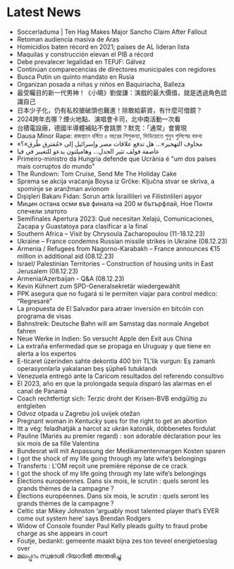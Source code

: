 # Latest News
-  Soccerladuma | Ten Hag Makes Major Sancho Claim After Fallout
-  Retoman audiencia masiva de Aras
-  Homicidios baten récord en 2021; países de AL lideran lista
-  Maquilas y construcción elevan el PIB a récord
-  Debe prevalecer legalidad en TEPJF: Gálvez
-  Continúan comparecencias de directores municipales con regidores
-  Busca Putin un quinto mandato en Rusia
-  Organizan posada a niñas y niños en Baquiriacha, Balleza
-  最受矚目的新一代男神！《小曉》劉俊謙：演戲的最大價值，就是透過角色認識自己
-  日本少子化，仍有私校搶破頭也難進！除敢給薪資，有什麼可借鏡？
-  2024跨年去哪？煙火地點、演唱會卡司，北中南活動一次看
-  台積電設廠，德國半導體補貼不會跳票？默克：「通常」會實現
-  Dausa Minor Rape: রাজস্থানে ধর্ষিতা ৫ বছরের শিশুকন্যা, ভিডিয়োতে শুনুন পুলিশের বক্তব্য
-  «مخاوف التهجير»... هل تدفع علاقات مصر وإسرائيل إلى «مُفترق طُرق»؟
-  عاصفة فولف تثير الجدل… وهاميلتون يدعو للتغيير في فيا
-  Primeiro-ministro da Hungria defende que Ucrânia é "um dos países mais corruptos do mundo"
-  The Rundown: Tom Cruise, Send Me The Holiday Cake
-  Sprema se akcija vraćanja Boysa iz Grčke: Ključna stvar se skriva, a spominje se aranžman avionom
-  Dışişleri Bakanı Fidan: Sorun artık İsraillileri ve Filistinlileri aşıyor
-  Мицин остана осми във финала на 200 м бътърфлай, Ное Понти спечели златото
-  Semifinales Apertura 2023: Qué necesitan Xelajú, Comunicaciones, Zacapa y Guastatoya para clasificar a la final
-  Southern Africa – Visit by Chrysoula Zacharopoulou (11-18.12.23)
-  Ukraine – France condemns Russian missile strikes in Ukraine (08.12.23)
-  Armenia / Refugees from Nagorno-Karabakh – France announces €15 million in additional aid (08.12.23)
-  Israel/ Palestinian Territories – Construction of housing units in East Jerusalem (08.12.23)
-  Armenia/Azerbaijan - Q&A (08.12.23)
-  Kevin Kühnert zum SPD-Generalsekretär wiedergewählt
-  PPK asegura que no fugará si le permiten viajar para control médico: “Regresaré”
-  La propuesta de El Salvador para atraer inversión en bitcóin con programa de visas
-  Bahnstreik: Deutsche Bahn will am Samstag das normale Angebot fahren
-  Neue Werke in Indien: So versucht Apple den Exit aus China
-  La extraña enfermedad que se propaga en Uruguay y que tiene en alerta a los expertos
-  E-ticaret üzerinden sahte dekontla 400 bin TL'lik vurgun: Eş zamanlı operasyonlarla yakalanan beş şüpheli tutuklandı
-  Venezuela entregó ante la Caricom resultados del referendo consultivo
-  El 2023, año en que la prolongada sequía disparó las alarmas en el canal de Panamá
-  Coach rechtfertigt sich: Terzic droht der Krisen-BVB endgültig zu entgleiten
-  Odvoz otpada u Zagrebu još uvijek otežan
-  Pregnant woman in Kentucky sues for the right to get an abortion
-  Itt a vég: feladhatják a harcot az ukrán katonák, döbbenetes fordulat
-  Pauline (Mariés au premier regard) : son adorable déclaration pour les six mois de sa fille Valentina
-  Bundesrat will mit Anpassung der Medikamentenmargen Kosten sparen
-  I got the shock of my life going through my late wife’s belongings
-  Transferts : L'OM reçoit une première réponse de ce crack
-  I got the shock of my life going through my late wife’s belongings
-  Élections européennes. Dans six mois, le scrutin : quels seront les grands thèmes de la campagne ?
-  Élections européennes. Dans six mois, le scrutin : quels seront les grands thèmes de la campagne ?
-  Celtic star Mikey Johnston ‘arguably most talented player that’s EVER come out system here’ says Brendan Rodgers
-  Widow of Console founder Paul Kelly pleads guilty to fraud probe charge as she appears in court
-  Foutje, bedankt: gemeente maakt bijna zes ton teveel energietoeslag over
-  മലപ്പുറം സ്വദേശി റിയാദിൽ അന്തരിച്ചു

